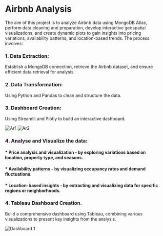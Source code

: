 # Airbnb Analysis
The aim of this project is to analyze Airbnb data using MongoDB Atlas, perform data cleaning and preparation, develop interactive geospatial visualizations, and create dynamic plots to gain insights into pricing variations, availability patterns, and location-based trends. The process involves:

### 1. Data Extraction:
Establish a MongoDB connection, retrieve the Airbnb dataset, and ensure efficient data retrieval for analysis.

### 2. Data Transformation:
Using Python and Pandas to clean and structure the data.

### 3. Dashboard Creation:
Using Streamlit and Plotly to build an interactive dashboard. 

![Ar1](https://github.com/Jerome-12/Airbnb/assets/140602821/b307100c-e7fd-4b09-a789-896465c71185)
![Ar2](https://github.com/Jerome-12/Airbnb/assets/140602821/d71416c1-f996-4d7e-bab6-b8ec3f94a52e)

### 4. Analyse and Visualize the data:
   #### * Price analysis and visualization - by exploring variations based on location, property type, and seasons.
   #### * Availability patterns - by visualizing occupancy rates and demand fluctuations.
   #### * Location-based insights - by extracting and visualizing data for specific regions or neighborhoods.

### 4. Tableau Dashboard Creation.
Build a comprehensive dashboard using Tableau, combining various visualizations to present key insights from the analysis.

![Dashboard 1](https://github.com/Jerome-12/Airbnb/assets/140602821/487a9954-d0e0-4e5e-b7c7-40b2ef7458f5)
